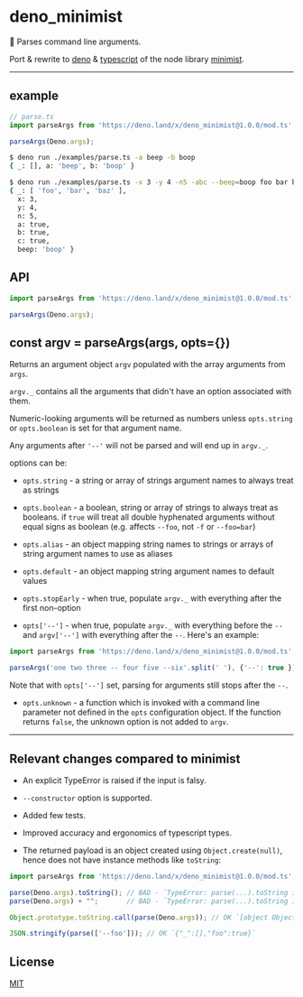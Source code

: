 # deno_minimist

💾 Parses command line arguments. 

Port & rewrite to [deno](https://deno.land/) & [typescript](https://www.typescriptlang.org/) of the node library [minimist](https://github.com/substack/minimist).

---

## example

```typescript
// parse.ts
import parseArgs from 'https://deno.land/x/deno_minimist@1.0.0/mod.ts';

parseArgs(Deno.args);
```

```bash
$ deno run ./examples/parse.ts -a beep -b boop
{ _: [], a: 'beep', b: 'boop' }
```

```bash
$ deno run ./examples/parse.ts -x 3 -y 4 -n5 -abc --beep=boop foo bar baz
{ _: [ 'foo', 'bar', 'baz' ],
  x: 3,
  y: 4,
  n: 5,
  a: true,
  b: true,
  c: true,
  beep: 'boop' }
```

## API

```typescript
import parseArgs from 'https://deno.land/x/deno_minimist@1.0.0/mod.ts';

parseArgs(Deno.args);
```

## const argv = parseArgs(args, opts={})

Returns an argument object `argv` populated with the array arguments from `args`.

`argv._` contains all the arguments that didn't have an option associated with
them.

Numeric-looking arguments will be returned as numbers unless `opts.string` or
`opts.boolean` is set for that argument name.

Any arguments after `'--'` will not be parsed and will end up in `argv._`.

options can be:

* `opts.string` - a string or array of strings argument names to always treat as
strings

* `opts.boolean` - a boolean, string or array of strings to always treat as
booleans. if `true` will treat all double hyphenated arguments without equal signs
as boolean (e.g. affects `--foo`, not `-f` or `--foo=bar`)

* `opts.alias` - an object mapping string names to strings or arrays of string
argument names to use as aliases

* `opts.default` - an object mapping string argument names to default values

* `opts.stopEarly` - when true, populate `argv._` with everything after the
first non-option

* `opts['--']` - when true, populate `argv._` with everything before the `--`
and `argv['--']` with everything after the `--`. Here's an example:

```typescript
import parseArgs from 'https://deno.land/x/deno_minimist@1.0.0/mod.ts';

parseArgs('one two three -- four five --six'.split(' '), {'--': true });
```

Note that with `opts['--']` set, parsing for arguments still stops after the
`--`.

* `opts.unknown` - a function which is invoked with a command line parameter not
defined in the `opts` configuration object. If the function returns `false`, the
unknown option is not added to `argv`.

---

## Relevant changes compared to minimist

* An explicit TypeError is raised if the input is falsy.

* `--constructor` option is supported.

* Added few tests.

* Improved accuracy and ergonomics of typescript types.

* The returned payload is an object created using `Object.create(null)`, hence 
  does not have instance methods like `toString`:
  
```typescript
import parseArgs from 'https://deno.land/x/deno_minimist@1.0.0/mod.ts';

parse(Deno.args).toString(); // BAD - `TypeError: parse(...).toString is not a function`
parse(Deno.args) + "";       // BAD - `TypeError: parse(...).toString is not a function`

Object.prototype.toString.call(parse(Deno.args)); // OK `[object Object]`

JSON.stringify(parse(['--foo'])); // OK `{"_":[],"foo":true}`
```


## License

[MIT](./LICENSE)
